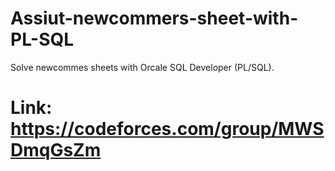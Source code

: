 # Assiut-newcommers-sheet-with-PL-SQL
Solve newcommes sheets with Orcale SQL Developer (PL/SQL).
# Link: https://codeforces.com/group/MWSDmqGsZm
